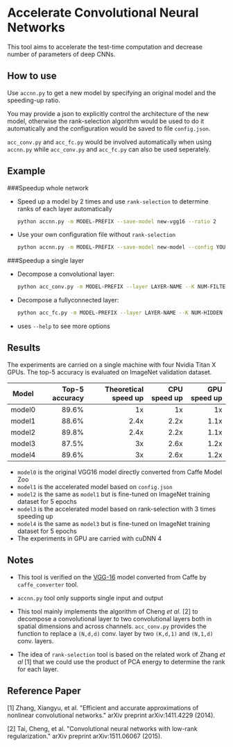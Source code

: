 <!--- Licensed to the Apache Software Foundation (ASF) under one -->
<!--- or more contributor license agreements.  See the NOTICE file -->
<!--- distributed with this work for additional information -->
<!--- regarding copyright ownership.  The ASF licenses this file -->
<!--- to you under the Apache License, Version 2.0 (the -->
<!--- "License"); you may not use this file except in compliance -->
<!--- with the License.  You may obtain a copy of the License at -->

<!---   http://www.apache.org/licenses/LICENSE-2.0 -->

<!--- Unless required by applicable law or agreed to in writing, -->
<!--- software distributed under the License is distributed on an -->
<!--- "AS IS" BASIS, WITHOUT WARRANTIES OR CONDITIONS OF ANY -->
<!--- KIND, either express or implied.  See the License for the -->
<!--- specific language governing permissions and limitations -->
<!--- under the License. -->

# Accelerate Convolutional Neural Networks

This tool aims to accelerate the test-time computation and decrease number of parameters of deep CNNs.


## How to use

Use ``accnn.py`` to get a new model by specifying an original model and the speeding-up ratio.

You may provide a json to explicitly control the architecture of the new model, otherwise the rank-selection algorithm would be used to do it automatically and the configuration would be saved to file ``config.json``.

``acc_conv.py`` and ``acc_fc.py`` would be involved automatically when using ``accnn.py`` while ``acc_conv.py`` and ``acc_fc.py`` can also be used seperately.

## Example

###Speedup whole network

- Speed up a model by 2 times and use ``rank-selection`` to determine ranks of each layer automatically

  ```bash
  python accnn.py -m MODEL-PREFIX --save-model new-vgg16 --ratio 2
  ```

- Use your own configuration file without ``rank-selection``

  ```bash
  python accnn.py -m MODEL-PREFIX --save-model new-model --config YOUR-CONFIG_JSON
  ```

###Speedup a single layer
  
- Decompose a convolutional layer:

  ```bash
  python acc_conv.py -m MODEL-PREFIX --layer LAYER-NAME --K NUM-FILTER --save-model new-model
  ```

- Decompose a fullyconnected layer:

  ```bash
  python acc_fc.py -m MODEL-PREFIX --layer LAYER-NAME --K NUM-HIDDEN --save-model new-model
  ```
- uses `--help` to see more options


## Results

The experiments are carried on a single machine with four Nvidia Titan X GPUs. The top-5 accuracy is evaluated on ImageNet validation dataset.



| Model | Top-5 accuracy  |  Theoretical speed up | CPU speed up | GPU speed up |
| ------------- | -----------: | -------------: | -----------: | -----------: |
| model0 | 89.6% |  1x|  1x|  1x|
| model1 | 88.6% |  2.4x|   2.2x|  1.1x|
| model2 | 89.8% |  2.4x|   2.2x|  1.1x|
| model3 | 87.5% |  3x|   2.6x|    1.2x|
| model4 | 89.6% |  3x|   2.6x|    1.2x|


 * ``model0`` is the original VGG16 model directly converted from Caffe Model Zoo
 * ``model1`` is the accelerated model based on ``config.json``
 * ``model2`` is the same as ``model1`` but is fine-tuned on ImageNet training dataset for 5 epochs
 * ``model3`` is the accelerated model based on rank-selection with 3 times speeding up
 * ``model4`` is the same as ``model3`` but is fine-tuned on ImageNet training dataset for 5 epochs
 * The experiments in GPU are carried with cuDNN 4
 
 
## Notes

* This tool is verified on the [VGG-16](https://gist.github.com/jimmie33/27c1c0a7736ba66c2395) model converted from Caffe by ``caffe_converter`` tool.

* ``accnn.py`` tool only supports single input and output

* This tool mainly implements the algorithm of Cheng *et al.* [2] to decompose a convolutional layer to two convolutional layers both in spatial dimensions and across channels. ``acc_conv.py`` provides the function to replace a ``(N,d,d)`` conv. layer by two ``(K,d,1)`` and ``(N,1,d)`` conv. layers.

* The idea of ``rank-selection`` tool is based on the related work of Zhang *et al* [1] that we could use the product of PCA energy to determine the rank for each layer.

## Reference Paper

[1] Zhang, Xiangyu, et al. "Efficient and accurate approximations of nonlinear convolutional networks." arXiv preprint arXiv:1411.4229 (2014).

[2] Tai, Cheng, et al. "Convolutional neural networks with low-rank regularization." arXiv preprint arXiv:1511.06067 (2015).
